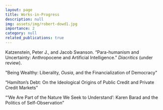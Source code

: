 ```yaml
---
layout: page
title: Works-in-Progress 
description: null
img: assets/img/robert-dowd1.jpg
importance: 2
category: null
related_publications: true
---
```


Katzenstein, Peter J., and Jacob Swanson. “Para-humanism and Uncertainty: Anthropocene and Artificial Intelligence.” _Diacritics_ (under review).

"Being Wealthy: Liberality, _Ousia_, and the Financialization of Democracy"

“Hamilton’s Debt: On the Ideological Origins of Public  Credit and Private Credit Markets”

“‘We Are Part of the Nature We Seek to Understand’: Karen Barad and the Politics of Self-Observation”